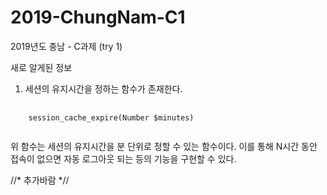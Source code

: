 # 2019-ChungNam-C1
2019년도 충남 - C과제 (try 1)


새로 알게된 정보

1. 세션의 유지시간을 정하는 함수가 존재한다.
<pre>
  <code>
    session_cache_expire(Number $minutes)
  </code>
</pre>
위 함수는 세션의 유지시간을 분 단위로 정할 수 있는 함수이다. 이를 통해 N시간 동안 접속이 없으면 자동 로그아웃 되는 등의 기능을 구현할 수 있다.


//* 추가바람  *//
